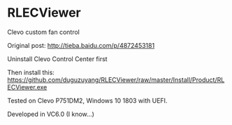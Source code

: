 # RLECViewer
Clevo custom fan control

Original post: http://tieba.baidu.com/p/4872453181

Uninstall Clevo Control Center first

Then install this: https://github.com/duguzuyang/RLECViewer/raw/master/Install/Product/RLECViewer.exe

Tested on Clevo P751DM2, Windows 10 1803 with UEFI.

Developed in VC6.0 (I know...)

